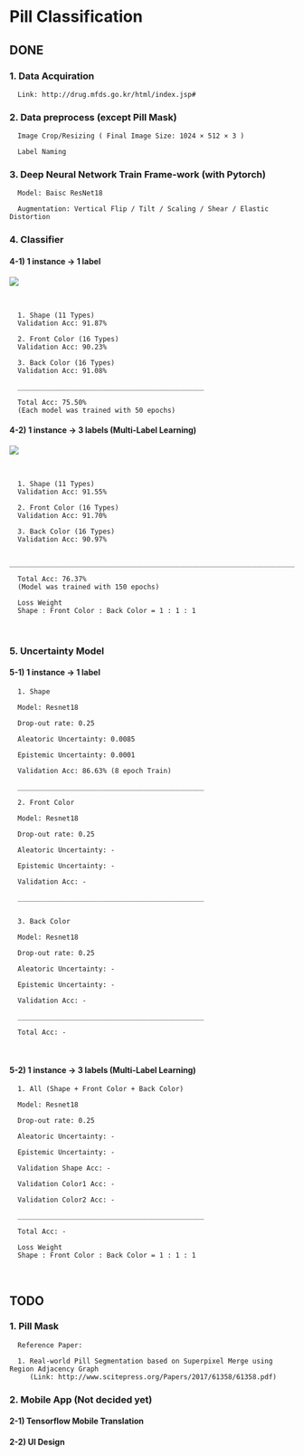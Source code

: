 # Pill Classification

## DONE

### 1. Data Acquiration

      Link: http://drug.mfds.go.kr/html/index.jsp#

### 2. Data preprocess (except Pill Mask)

      Image Crop/Resizing ( Final Image Size: 1024 × 512 × 3 )

      Label Naming

### 3. Deep Neural Network Train Frame-work (with Pytorch)

      Model: Baisc ResNet18
      
      Augmentation: Vertical Flip / Tilt / Scaling / Shear / Elastic Distortion

### 4. Classifier



#### 4-1) 1 instance → 1 label

![](https://i.imgur.com/yfpsIY4.png)

<br>
      
      1. Shape (11 Types)
      Validation Acc: 91.87%

      2. Front Color (16 Types)
      Validation Acc: 90.23%

      3. Back Color (16 Types)
      Validation Acc: 91.08%

      ______________________________________________
   
      Total Acc: 75.50%       
      (Each model was trained with 50 epochs)
      

#### 4-2) 1 instance → 3 labels (Multi-Label Learning)

![](https://i.imgur.com/D9EF3iC.png)

<br>

      1. Shape (11 Types) 
      Validation Acc: 91.55% 

      2. Front Color (16 Types) 
      Validation Acc: 91.70% 

      3. Back Color (16 Types)
      Validation Acc: 90.97%
      
      ________________________________________________________________________________________________________________________________
      
      Total Acc: 76.37% 
      (Model was trained with 150 epochs)
      
      Loss Weight
      Shape : Front Color : Back Color = 1 : 1 : 1
      
<br>

### 5. Uncertainty Model

#### 5-1) 1 instance → 1 label

      1. Shape
      
      Model: Resnet18
      
      Drop-out rate: 0.25
      
      Aleatoric Uncertainty: 0.0085
      
      Epistemic Uncertainty: 0.0001

      Validation Acc: 86.63% (8 epoch Train)
      
      ______________________________________________
      
      2. Front Color
      
      Model: Resnet18
      
      Drop-out rate: 0.25
      
      Aleatoric Uncertainty: -
      
      Epistemic Uncertainty: -

      Validation Acc: -
      
      ______________________________________________
            
            
      3. Back Color
      
      Model: Resnet18
      
      Drop-out rate: 0.25
      
      Aleatoric Uncertainty: -
      
      Epistemic Uncertainty: -

      Validation Acc: -
      
      ______________________________________________     
      
      Total Acc: -
      
<br>
      
#### 5-2) 1 instance → 3 labels (Multi-Label Learning)

      1. All (Shape + Front Color + Back Color)
      
      Model: Resnet18
      
      Drop-out rate: 0.25
     
      Aleatoric Uncertainty: -
      
      Epistemic Uncertainty: -

      Validation Shape Acc: -
      
      Validation Color1 Acc: -
      
      Validation Color2 Acc: -
      
      ______________________________________________
      
      Total Acc: -    
      
      Loss Weight
      Shape : Front Color : Back Color = 1 : 1 : 1
      
<br>

## TODO 

### 1. Pill Mask 
      Reference Paper: 
      
      1. Real-world Pill Segmentation based on Superpixel Merge using Region Adjacency Graph
         (Link: http://www.scitepress.org/Papers/2017/61358/61358.pdf)



### 2. Mobile App (Not decided yet)

#### 2-1) Tensorflow Mobile Translation

#### 2-2) UI Design
